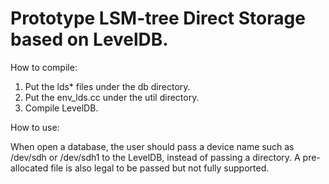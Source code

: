 # Prototype LSM-tree Direct Storage based on LevelDB.

How to compile:
1. Put the lds* files under the db directory.
2. Put the env_lds.cc under the util directory.
3. Compile LevelDB.

How to use:

When open a database, the user should pass a device name such as /dev/sdh or /dev/sdh1 to the LevelDB, instead of passing a directory. A pre-allocated file is also legal to be passed but not fully supported. 
